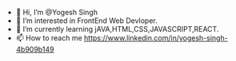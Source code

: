 - 👋 Hi, I’m @Yogesh Singh
- 👀 I’m interested in FrontEnd  Web Devloper.
- 🌱 I’m currently learning jAVA,HTML,CSS,JAVASCRIPT,REACT.
- 📫 How to reach me https://www.linkedin.com/in/yogesh-singh-4b909b149

<!---
yogeshmlv/yogeshmlv is a ✨ special ✨ repository because its `README.md` (this file) appears on your GitHub profile.
You can click the Preview link to take a look at your changes.
--->
